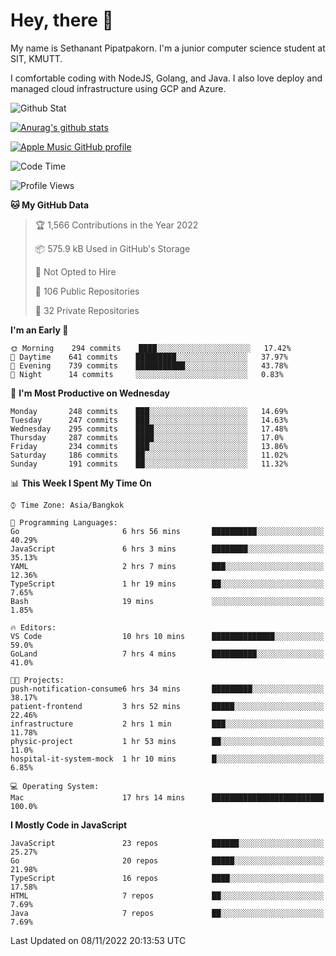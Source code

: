 # Hey, there 🙌
My name is Sethanant Pipatpakorn. I'm a junior computer science student at SIT, KMUTT.

I comfortable coding with NodeJS, Golang, and Java. I also love deploy and managed cloud infrastructure using GCP and Azure.

![Github Stat](https://github-profile-summary-cards.vercel.app/api/cards/profile-details?username=thetkpark&theme=dracula)

[![Anurag's github stats](https://github-readme-stats.vercel.app/api?username=thetkpark&count_private=true&show_icons=true&theme=tokyonight)](https://github.com/anuraghazra/github-readme-stats)

[![Apple Music GitHub profile](https://apple-music-github-profile.rayriffy.com/theme/light.svg?uid=000347.6120fcbefcb74cd59d65c108cc315787.1333)](https://github.com/rayriffy/apple-music-github-profile)

<!--START_SECTION:waka-->
![Code Time](http://img.shields.io/badge/Code%20Time-897%20hrs%2018%20mins-blue)

![Profile Views](http://img.shields.io/badge/Profile%20Views-3-blue)

**🐱 My GitHub Data** 

> 🏆 1,566 Contributions in the Year 2022
 > 
> 📦 575.9 kB Used in GitHub's Storage 
 > 
> 🚫 Not Opted to Hire
 > 
> 📜 106 Public Repositories 
 > 
> 🔑 32 Private Repositories  
 > 
**I'm an Early 🐤** 

```text
🌞 Morning    294 commits    ████░░░░░░░░░░░░░░░░░░░░░   17.42% 
🌆 Daytime    641 commits    █████████░░░░░░░░░░░░░░░░   37.97% 
🌃 Evening    739 commits    ███████████░░░░░░░░░░░░░░   43.78% 
🌙 Night      14 commits     ░░░░░░░░░░░░░░░░░░░░░░░░░   0.83%

```
📅 **I'm Most Productive on Wednesday** 

```text
Monday       248 commits    ███░░░░░░░░░░░░░░░░░░░░░░   14.69% 
Tuesday      247 commits    ███░░░░░░░░░░░░░░░░░░░░░░   14.63% 
Wednesday    295 commits    ████░░░░░░░░░░░░░░░░░░░░░   17.48% 
Thursday     287 commits    ████░░░░░░░░░░░░░░░░░░░░░   17.0% 
Friday       234 commits    ███░░░░░░░░░░░░░░░░░░░░░░   13.86% 
Saturday     186 commits    ██░░░░░░░░░░░░░░░░░░░░░░░   11.02% 
Sunday       191 commits    ██░░░░░░░░░░░░░░░░░░░░░░░   11.32%

```


📊 **This Week I Spent My Time On** 

```text
⌚︎ Time Zone: Asia/Bangkok

💬 Programming Languages: 
Go                       6 hrs 56 mins       ██████████░░░░░░░░░░░░░░░   40.29% 
JavaScript               6 hrs 3 mins        ████████░░░░░░░░░░░░░░░░░   35.13% 
YAML                     2 hrs 7 mins        ███░░░░░░░░░░░░░░░░░░░░░░   12.36% 
TypeScript               1 hr 19 mins        ██░░░░░░░░░░░░░░░░░░░░░░░   7.65% 
Bash                     19 mins             ░░░░░░░░░░░░░░░░░░░░░░░░░   1.85%

🔥 Editors: 
VS Code                  10 hrs 10 mins      ██████████████░░░░░░░░░░░   59.0% 
GoLand                   7 hrs 4 mins        ██████████░░░░░░░░░░░░░░░   41.0%

🐱‍💻 Projects: 
push-notification-consume6 hrs 34 mins       █████████░░░░░░░░░░░░░░░░   38.17% 
patient-frontend         3 hrs 52 mins       █████░░░░░░░░░░░░░░░░░░░░   22.46% 
infrastructure           2 hrs 1 min         ███░░░░░░░░░░░░░░░░░░░░░░   11.78% 
physic-project           1 hr 53 mins        ██░░░░░░░░░░░░░░░░░░░░░░░   11.0% 
hospital-it-system-mock  1 hr 10 mins        █░░░░░░░░░░░░░░░░░░░░░░░░   6.85%

💻 Operating System: 
Mac                      17 hrs 14 mins      █████████████████████████   100.0%

```

**I Mostly Code in JavaScript** 

```text
JavaScript               23 repos            ██████░░░░░░░░░░░░░░░░░░░   25.27% 
Go                       20 repos            █████░░░░░░░░░░░░░░░░░░░░   21.98% 
TypeScript               16 repos            ████░░░░░░░░░░░░░░░░░░░░░   17.58% 
HTML                     7 repos             ██░░░░░░░░░░░░░░░░░░░░░░░   7.69% 
Java                     7 repos             ██░░░░░░░░░░░░░░░░░░░░░░░   7.69%

```



 Last Updated on 08/11/2022 20:13:53 UTC
<!--END_SECTION:waka-->
